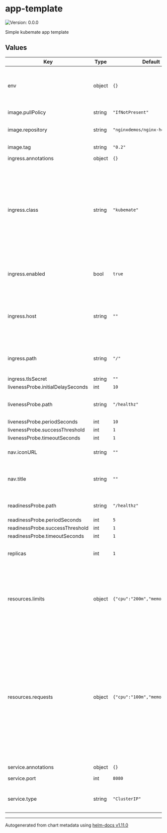 # app-template

![Version: 0.0.0](https://img.shields.io/badge/Version-0.0.0-informational?style=flat-square)

Simple kubemate app template

## Values

| Key | Type | Default | Description |
|-----|------|---------|-------------|
| env | object | `{}` | Environment variables for the application. An object with env var names as keys. |
| image.pullPolicy | string | `"IfNotPresent"` | Image pull policy. |
| image.repository | string | `"nginxdemos/nginx-hello"` | The registry and image name for the application. |
| image.tag | string | `"0.2"` | Docker image tag. |
| ingress.annotations | object | `{}` |  |
| ingress.class | string | `"kubemate"` | The ingress class name. The default exposes the app only when deployed to kubemate. When you want the app to be exposed without authentication within any Kubernetes cluster, set this value to an empty string. |
| ingress.enabled | bool | `true` | Expose the application outside the cluster via HTTP. |
| ingress.host | string | `""` | The host name under which the application should be published. Defaults to the kubemate node host. |
| ingress.path | string | `"/"` | The path under which the application should be exposed. |
| ingress.tlsSecret | string | `""` |  |
| livenessProbe.initialDelaySeconds | int | `10` |  |
| livenessProbe.path | string | `"/healthz"` | Path to the liveness probe / health check endpoint. |
| livenessProbe.periodSeconds | int | `10` |  |
| livenessProbe.successThreshold | int | `1` |  |
| livenessProbe.timeoutSeconds | int | `1` |  |
| nav.iconURL | string | `""` | Optional navigation entry icon URL. |
| nav.title | string | `""` | The navigation entry title within kubemate UI. Defaults to release name. |
| readinessProbe.path | string | `"/healthz"` | Path to the readiness probe endpoint. |
| readinessProbe.periodSeconds | int | `5` |  |
| readinessProbe.successThreshold | int | `1` |  |
| readinessProbe.timeoutSeconds | int | `1` |  |
| replicas | int | `1` | Number of Pods that should be scheduled to run this app. |
| resources.limits | object | `{"cpu":"200m","memory":"64Mi"}` | Hard resource constraints for the application. When it attempts to allocate more resources it gets killed (and restarted eventually). |
| resources.requests | object | `{"cpu":"100m","memory":"32Mi"}` | Resource constraints for the application. The amount of resources the process requires usually. This information is used by the Pod scheduler to distribute workloads across all available nodes/machines and to avoid overloading a single node. The application may still allocate more resources. |
| service.annotations | object | `{}` |  |
| service.port | int | `8080` | Internal container port. |
| service.type | string | `"ClusterIP"` | Service type, e.g. `ClusterIP`, `NodePort`, `LoadBalancer`. |

----------------------------------------------
Autogenerated from chart metadata using [helm-docs v1.11.0](https://github.com/norwoodj/helm-docs/releases/v1.11.0)

